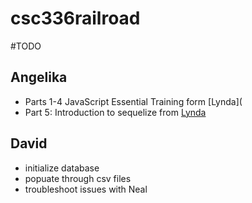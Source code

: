 # csc336railroad

#TODO

## Angelika
- Parts 1-4 JavaScript Essential Training form [Lynda](
- Part 5: Introduction to sequelize from [Lynda](https://www.lynda.com/Node-js-tutorials/Introduction-Sequelize/642499/685621-4.html)
## David
- initialize database
- popuate through csv files
- troubleshoot issues with Neal
